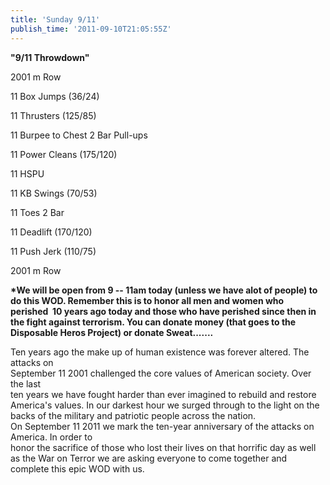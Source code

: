 ```yaml
---
title: 'Sunday 9/11'
publish_time: '2011-09-10T21:05:55Z'
---
```


**"9/11 Throwdown"**

2001 m Row

11 Box Jumps (36/24)

11 Thrusters (125/85)

11 Burpee to Chest 2 Bar Pull-ups

11 Power Cleans (175/120)

11 HSPU

11 KB Swings (70/53)

11 Toes 2 Bar

11 Deadlift (170/120)

11 Push Jerk (110/75)

2001 m Row

**\*We will be open from 9 -- 11am today (unless we have alot of
people) to do this WOD. Remember this is to honor all men and women who
perished  10 years ago today and those who have perished since then in
the fight against terrorism. You can donate money (that goes to the
Disposable Heros Project) or donate Sweat.......**

Ten years ago the make up of human existence was forever altered. The
attacks on\
September 11 2001 challenged the core values of American society. Over
the last\
ten years we have fought harder than ever imagined to rebuild and
restore\
America's values. In our darkest hour we surged through to the light on
the\
backs of the military and patriotic people across the nation.\
On September 11 2011 we mark the ten-year anniversary of the attacks on
America. In order to\
honor the sacrifice of those who lost their lives on that horrific day
as well\
as the War on Terror we are asking everyone to come together and
complete this epic WOD with us.
